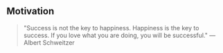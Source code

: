 ## Motivation

> "Success is not the key to happiness. Happiness is the key to success. If you love what you are doing, you will be successful." — Albert Schweitzer
